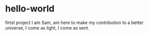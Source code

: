 # hello-world
firtst project
I am Sam, am here to make my contribution to a better universe, I come as light, I come as sent.
